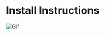 # Install Instructions

![Gif](https://raw.githubusercontent.com/xRealNeon/80sBaby-Rework/gh-pages/gif.gif)
